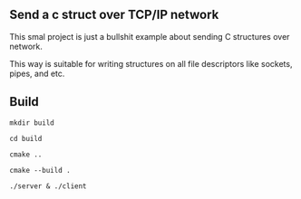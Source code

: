 ## Send a c struct over TCP/IP network

This smal project is just a bullshit example about sending C structures over network.

This way is suitable for writing structures on all file descriptors like sockets, pipes, and etc.

## Build

```
mkdir build

cd build

cmake ..

cmake --build .

./server & ./client

```